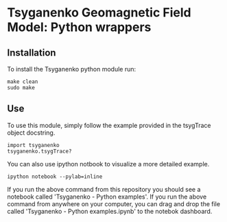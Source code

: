 # Tsyganenko Geomagnetic Field Model: Python wrappers

## Installation

To install the Tsyganenko python module run:  

    make clean
    sudo make

## Use

To use this module, simply follow the example provided in the tsygTrace object docstring.

    import tsyganenko
    tsyganenko.tsygTrace?

You can also use ipython notbook to visualize a more detailed example.

    ipython notebook --pylab=inline

If you run the above command from this repository you should see a notebook called 'Tsyganenko - Python examples'. If you run the above command from anywhere on your computer, you can drag and drop the file called 'Tsyganenko - Python examples.ipynb' to the notebok dashboard.